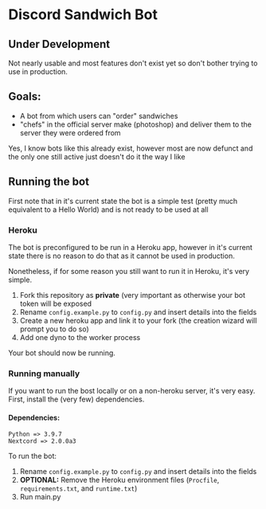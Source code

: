 # Discord Sandwich Bot
## Under Development
Not nearly usable and most features don't exist yet so don't bother trying to use in production.
## Goals:
- A bot from which users can "order" sandwiches
- "chefs" in the official server make (photoshop) and deliver them to the server they were ordered from

Yes, I know bots like this already exist, however most are now defunct and the only one still active just doesn't do it the way I like
## Running the bot
First note that in it's current state the bot is a simple test (pretty much equivalent to a Hello World) and is not ready to be used at all

### Heroku
The bot is preconfigured to be run in a Heroku app, however in it's current state there is no reason to do that as it cannot be used in production.

Nonetheless, if for some reason you still want to run it in Heroku, it's very simple.

1. Fork this repository as **private** (very important as otherwise your bot token will be exposed
2. Rename `config.example.py` to `config.py` and insert details into the fields
3. Create a new heroku app and link it to your fork (the creation wizard will prompt you to do so)
4. Add one dyno to the worker process

Your bot should now be running.

### Running manually
If you want to run the bost locally or on a non-heroku server, it's very easy. First, install the (very few) dependencies.
 
#### Dependencies:
```
Python => 3.9.7
Nextcord => 2.0.0a3
```

To run the bot:
1. Rename `config.example.py` to `config.py` and insert details into the fields
2. **OPTIONAL:** Remove the Heroku environment files (`Procfile`, `requirements.txt`, and `runtime.txt`)
3. Run main.py
